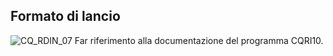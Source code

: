 ## Formato di lancio

![CQ_RDIN_07](http://localhost:3000/immagini/MBDOC_OGG-P_CQUS30/CQ_RDIN_07.png)
Far riferimento alla documentazione del programma CQRI10.
